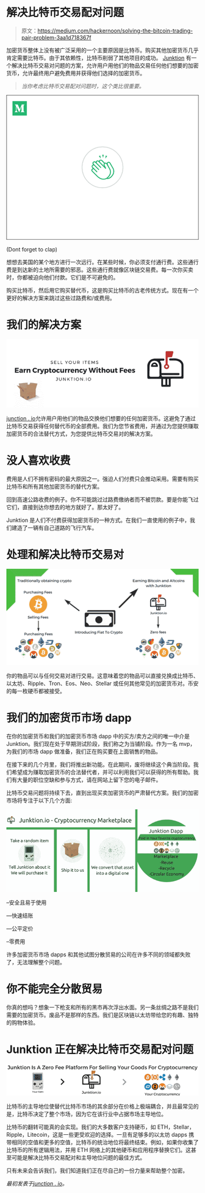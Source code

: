 # 解决比特币交易配对问题

> 原文：<https://medium.com/hackernoon/solving-the-bitcoin-trading-pair-problem-3aa1d718367f>

加密货币整体上没有被广泛采用的一个主要原因是比特币。购买其他加密货币几乎肯定需要比特币。由于其依赖性，比特币削弱了其他项目的成功。 [Junktion](https://junktion.io) 有一个解决比特币交易对问题的方案，允许用户用他们的物品交易任何他们想要的加密货币，允许最终用户避免费用并获得他们选择的加密货币。

> *当你考虑比特币交易配对问题时，这个类比很重要。*

![](img/b5a338c108e53e3e5129f7ebf2116990.png)

(Dont forget to clap)

想想去美国的某个地方进行一次远行。在某些时候，你必须支付通行费。这些通行费是到达新的土地所需要的邪恶。这些通行费就像区块链交易费。每一次你买卖时，你都被迫向他们付款。它们是不可避免的。

购买比特币，然后用它购买替代币，这是购买比特币的古老传统方式。现在有一个更好的解决方案来跳过这些过路费和/或费用。

# 我们的解决方案

![](img/45882984c0a82f99deacb106e1be1759.png)

[junction . io](https://junktion.io)允许用户用他们的物品交换他们想要的任何加密货币。这避免了通过比特币交易获得任何替代币的全部费用。我们为您节省费用，并通过为您提供赚取加密货币的合法替代方式，为您提供比特币交易对的解决方案。

# 没人喜欢收费

费用是人们不拥有密码的最大原因之一。强迫人们付费只会推动采用。需要有购买比特币和所有其他加密货币的替代方案。

回到高速公路收费的例子。你不可能跳过过路费缴纳者而不被罚款。要是你能飞过它们，直接到达你想去的地方就好了。那太好了。

Junktion 是人们不付费获得加密货币的一种方式。在我们一直使用的例子中，我们建造了一辆有自己道路的飞行汽车。

# 处理和解决比特币交易对

![](img/c8de453a32015cbb85716abb7d3e6934.png)

你的物品可以与任何交易对进行交易。这意味着您的物品可以直接兑换成比特币、以太坊、Ripple、Tron、Eos、Neo、Stellar 或任何其他常见的加密货币对。币安的每一枚硬币都被接受。

# 我们的加密货币市场 dapp

在你的加密货币和我们的加密货币市场 dapp 中的买方/卖方之间的唯一中介是 Junktion。我们现在处于早期测试阶段，我们称之为当铺阶段。作为一名 mvp，为我们的市场 dapp 做准备，我们正在购买要在上面销售的物品。

在接下来的几个月里，我们将推出新功能。在此期间，废将继续这个典当阶段。我们希望成为赚取加密货币的合法替代者，并可以利用我们可以获得的所有帮助。我们有大量的职位空缺和参与方式，请在网站上留下您的电子邮件。

比特币交易问题将持续下去，直到出现买卖加密货币的严肃替代方案。我们的加密市场将专注于以下几个方面:

![](img/4161949ed3149c60974dd5cbde7e5184.png)

–安全且易于使用

—快速结账

—公平定价

–零费用

许多加密货币市场 dapps 和其他试图分散贸易的公司在许多不同的领域都失败了，无法理解整个问题。

# 你不能完全分散贸易

你真的想吗？想象一下枪支和所有的黑市再次浮出水面。另一条丝绸之路不是我们需要的加密货币。废品不是那样的东西。我们是区块链以太坊带给您的有趣、独特的购物体验。

# Junktion 正在解决比特币交易配对问题

![](img/5a7bc651e3fada3ce420f597a4669d70.png)

比特币的主导地位使替代比特币市场的其余部分在价格上极端耦合，并且最常见的是，比特币决定了整个市场，因为它在该行业中占据市场主导地位。

比特币的翻转可能真的会实现。我们的大多数客户支持硬币，如 ETH，Stellar，Ripple，Litecoin，这是一些更受欢迎的选择。一旦有足够多的以太坊 dapps 携带相同的空值和更多的空值，比特币的统治地位将最终结束。例如，如果你收集了比特币的所有逻辑用法，并用 ETH 网络上的其他硬币和应用程序替换它们。这甚至可能是解决比特币交易配对和主导地位问题的最佳方式。

只有未来会告诉我们，我们知道我们正在尽自己的一份力量来帮助整个加密。

*最初发表于*[*junction . io*](https://junktion.io/bitcoin-trading-pair-problem/)*。*